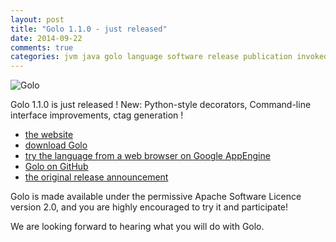 ```yaml
---
layout: post
title: "Golo 1.1.0 - just released"
date: 2014-09-22
comments: true
categories: jvm java golo language software release publication invokedynamic
---
```


![Golo](http://golo-lang.org/images/logo-golo.png)

Golo 1.1.0 is just released ! New: Python-style decorators, Command-line interface improvements, ctag generation !

* [the website](http://golo-lang.org/)
* [download Golo](http://golo-lang.org/download/)
* [try the language from a web browser on Google AppEngine](http://golo-console.appspot.com/)
* [Golo on GitHub](https://github.com/golo-lang/golo-lang)
* [the original release announcement](http://golo-lang.org/news/2014/09/22/golo-1.1.0/)

Golo is made available under the permissive Apache Software Licence version 2.0, and you are highly encouraged to try it and participate!

We are looking forward to hearing what you will do with Golo.
